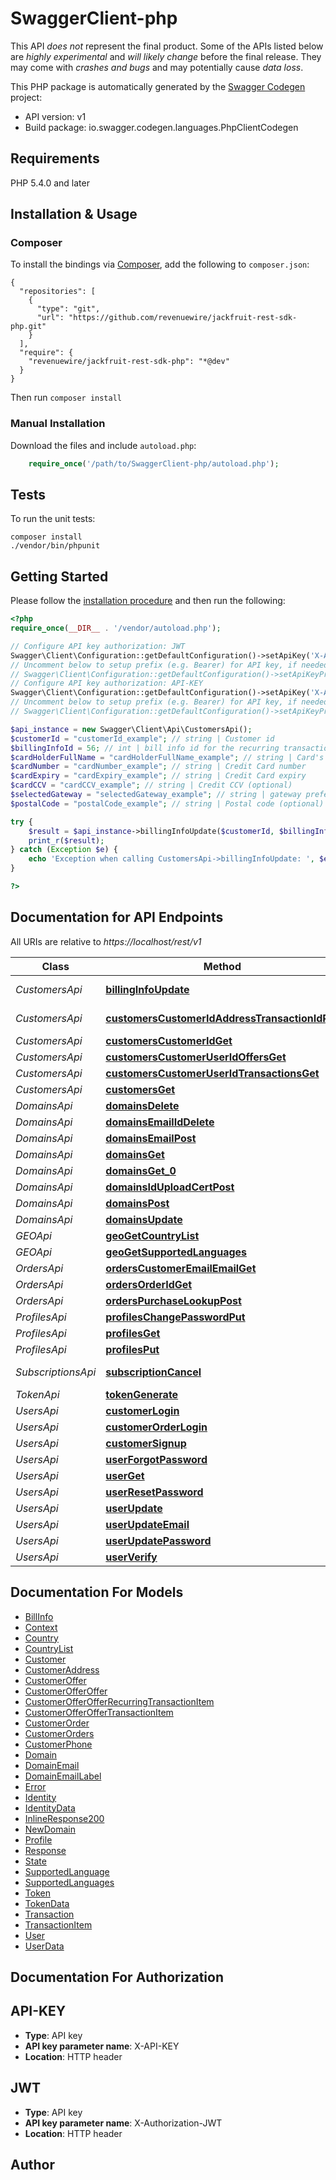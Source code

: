 # SwaggerClient-php
This API *does not* represent the final product. Some of the APIs listed below are *highly experimental* and *will likely change* before the final release. They may come with *crashes and bugs* and may potentially cause *data loss*.

This PHP package is automatically generated by the [Swagger Codegen](https://github.com/swagger-api/swagger-codegen) project:

- API version: v1
- Build package: io.swagger.codegen.languages.PhpClientCodegen

## Requirements

PHP 5.4.0 and later

## Installation & Usage
### Composer

To install the bindings via [Composer](http://getcomposer.org/), add the following to `composer.json`:

```
{
  "repositories": [
    {
      "type": "git",
      "url": "https://github.com/revenuewire/jackfruit-rest-sdk-php.git"
    }
  ],
  "require": {
    "revenuewire/jackfruit-rest-sdk-php": "*@dev"
  }
}
```

Then run `composer install`

### Manual Installation

Download the files and include `autoload.php`:

```php
    require_once('/path/to/SwaggerClient-php/autoload.php');
```

## Tests

To run the unit tests:

```
composer install
./vendor/bin/phpunit
```

## Getting Started

Please follow the [installation procedure](#installation--usage) and then run the following:

```php
<?php
require_once(__DIR__ . '/vendor/autoload.php');

// Configure API key authorization: JWT
Swagger\Client\Configuration::getDefaultConfiguration()->setApiKey('X-Authorization-JWT', 'YOUR_API_KEY');
// Uncomment below to setup prefix (e.g. Bearer) for API key, if needed
// Swagger\Client\Configuration::getDefaultConfiguration()->setApiKeyPrefix('X-Authorization-JWT', 'Bearer');
// Configure API key authorization: API-KEY
Swagger\Client\Configuration::getDefaultConfiguration()->setApiKey('X-API-KEY', 'YOUR_API_KEY');
// Uncomment below to setup prefix (e.g. Bearer) for API key, if needed
// Swagger\Client\Configuration::getDefaultConfiguration()->setApiKeyPrefix('X-API-KEY', 'Bearer');

$api_instance = new Swagger\Client\Api\CustomersApi();
$customerId = "customerId_example"; // string | Customer id
$billingInfoId = 56; // int | bill info id for the recurring transaction item
$cardHolderFullName = "cardHolderFullName_example"; // string | Card's holder full name
$cardNumber = "cardNumber_example"; // string | Credit Card number
$cardExpiry = "cardExpiry_example"; // string | Credit Card expiry
$cardCCV = "cardCCV_example"; // string | Credit CCV (optional)
$selectedGateway = "selectedGateway_example"; // string | gateway prefered used to update billinfo (optional)
$postalCode = "postalCode_example"; // string | Postal code (optional)

try {
    $result = $api_instance->billingInfoUpdate($customerId, $billingInfoId, $cardHolderFullName, $cardNumber, $cardExpiry, $cardCCV, $selectedGateway, $postalCode);
    print_r($result);
} catch (Exception $e) {
    echo 'Exception when calling CustomersApi->billingInfoUpdate: ', $e->getMessage(), PHP_EOL;
}

?>
```

## Documentation for API Endpoints

All URIs are relative to *https://localhost/rest/v1*

Class | Method | HTTP request | Description
------------ | ------------- | ------------- | -------------
*CustomersApi* | [**billingInfoUpdate**](docs/Api/CustomersApi.md#billinginfoupdate) | **PUT** /customers/{customerId}/billing-info/{billingInfoId} | 
*CustomersApi* | [**customersCustomerIdAddressTransactionIdPut**](docs/Api/CustomersApi.md#customerscustomeridaddresstransactionidput) | **PUT** /customers/{customerId}/address/{transactionId} | 
*CustomersApi* | [**customersCustomerIdGet**](docs/Api/CustomersApi.md#customerscustomeridget) | **GET** /customers/{customerId} | 
*CustomersApi* | [**customersCustomerUserIdOffersGet**](docs/Api/CustomersApi.md#customerscustomeruseridoffersget) | **GET** /customers/{customerUserId}/offers | 
*CustomersApi* | [**customersCustomerUserIdTransactionsGet**](docs/Api/CustomersApi.md#customerscustomeruseridtransactionsget) | **GET** /customers/{customerUserId}/transactions | 
*CustomersApi* | [**customersGet**](docs/Api/CustomersApi.md#customersget) | **GET** /customers | 
*DomainsApi* | [**domainsDelete**](docs/Api/DomainsApi.md#domainsdelete) | **DELETE** /domains/{id} | 
*DomainsApi* | [**domainsEmailIdDelete**](docs/Api/DomainsApi.md#domainsemailiddelete) | **DELETE** /domains/email/{id} | 
*DomainsApi* | [**domainsEmailPost**](docs/Api/DomainsApi.md#domainsemailpost) | **POST** /domains/email | 
*DomainsApi* | [**domainsGet**](docs/Api/DomainsApi.md#domainsget) | **GET** /domains | 
*DomainsApi* | [**domainsGet_0**](docs/Api/DomainsApi.md#domainsget_0) | **GET** /domains/{id} | 
*DomainsApi* | [**domainsIdUploadCertPost**](docs/Api/DomainsApi.md#domainsiduploadcertpost) | **POST** /domains/{id}/upload-cert | 
*DomainsApi* | [**domainsPost**](docs/Api/DomainsApi.md#domainspost) | **POST** /domains | 
*DomainsApi* | [**domainsUpdate**](docs/Api/DomainsApi.md#domainsupdate) | **PUT** /domains/{id} | 
*GEOApi* | [**geoGetCountryList**](docs/Api/GEOApi.md#geogetcountrylist) | **GET** /geo-info/countries | 
*GEOApi* | [**geoGetSupportedLanguages**](docs/Api/GEOApi.md#geogetsupportedlanguages) | **GET** /geo-info/supported-languages | 
*OrdersApi* | [**ordersCustomerEmailEmailGet**](docs/Api/OrdersApi.md#orderscustomeremailemailget) | **GET** /orders/customer-email/{email} | 
*OrdersApi* | [**ordersOrderIdGet**](docs/Api/OrdersApi.md#ordersorderidget) | **GET** /orders/{orderId} | 
*OrdersApi* | [**ordersPurchaseLookupPost**](docs/Api/OrdersApi.md#orderspurchaselookuppost) | **POST** /orders/purchase-lookup | 
*ProfilesApi* | [**profilesChangePasswordPut**](docs/Api/ProfilesApi.md#profileschangepasswordput) | **PUT** /profiles/change-password | 
*ProfilesApi* | [**profilesGet**](docs/Api/ProfilesApi.md#profilesget) | **GET** /profiles | 
*ProfilesApi* | [**profilesPut**](docs/Api/ProfilesApi.md#profilesput) | **PUT** /profiles | 
*SubscriptionsApi* | [**subscriptionCancel**](docs/Api/SubscriptionsApi.md#subscriptioncancel) | **PUT** /subscriptions/{recurringTransactionItemId}/cancel | 
*TokenApi* | [**tokenGenerate**](docs/Api/TokenApi.md#tokengenerate) | **POST** /token | 
*UsersApi* | [**customerLogin**](docs/Api/UsersApi.md#customerlogin) | **POST** /users/login | 
*UsersApi* | [**customerOrderLogin**](docs/Api/UsersApi.md#customerorderlogin) | **POST** /users/order-login | 
*UsersApi* | [**customerSignup**](docs/Api/UsersApi.md#customersignup) | **POST** /users/sign-up | 
*UsersApi* | [**userForgotPassword**](docs/Api/UsersApi.md#userforgotpassword) | **POST** /users/forget-password | 
*UsersApi* | [**userGet**](docs/Api/UsersApi.md#userget) | **GET** /users/{id} | 
*UsersApi* | [**userResetPassword**](docs/Api/UsersApi.md#userresetpassword) | **POST** /users/reset-password | 
*UsersApi* | [**userUpdate**](docs/Api/UsersApi.md#userupdate) | **PUT** /users/{id} | 
*UsersApi* | [**userUpdateEmail**](docs/Api/UsersApi.md#userupdateemail) | **PUT** /users/{id}/update-email | 
*UsersApi* | [**userUpdatePassword**](docs/Api/UsersApi.md#userupdatepassword) | **PUT** /users/{id}/update-password | 
*UsersApi* | [**userVerify**](docs/Api/UsersApi.md#userverify) | **PUT** /users/verify | 


## Documentation For Models

 - [BillInfo](docs/Model/BillInfo.md)
 - [Context](docs/Model/Context.md)
 - [Country](docs/Model/Country.md)
 - [CountryList](docs/Model/CountryList.md)
 - [Customer](docs/Model/Customer.md)
 - [CustomerAddress](docs/Model/CustomerAddress.md)
 - [CustomerOffer](docs/Model/CustomerOffer.md)
 - [CustomerOfferOffer](docs/Model/CustomerOfferOffer.md)
 - [CustomerOfferOfferRecurringTransactionItem](docs/Model/CustomerOfferOfferRecurringTransactionItem.md)
 - [CustomerOfferOfferTransactionItem](docs/Model/CustomerOfferOfferTransactionItem.md)
 - [CustomerOrder](docs/Model/CustomerOrder.md)
 - [CustomerOrders](docs/Model/CustomerOrders.md)
 - [CustomerPhone](docs/Model/CustomerPhone.md)
 - [Domain](docs/Model/Domain.md)
 - [DomainEmail](docs/Model/DomainEmail.md)
 - [DomainEmailLabel](docs/Model/DomainEmailLabel.md)
 - [Error](docs/Model/Error.md)
 - [Identity](docs/Model/Identity.md)
 - [IdentityData](docs/Model/IdentityData.md)
 - [InlineResponse200](docs/Model/InlineResponse200.md)
 - [NewDomain](docs/Model/NewDomain.md)
 - [Profile](docs/Model/Profile.md)
 - [Response](docs/Model/Response.md)
 - [State](docs/Model/State.md)
 - [SupportedLanguage](docs/Model/SupportedLanguage.md)
 - [SupportedLanguages](docs/Model/SupportedLanguages.md)
 - [Token](docs/Model/Token.md)
 - [TokenData](docs/Model/TokenData.md)
 - [Transaction](docs/Model/Transaction.md)
 - [TransactionItem](docs/Model/TransactionItem.md)
 - [User](docs/Model/User.md)
 - [UserData](docs/Model/UserData.md)


## Documentation For Authorization


## API-KEY

- **Type**: API key
- **API key parameter name**: X-API-KEY
- **Location**: HTTP header

## JWT

- **Type**: API key
- **API key parameter name**: X-Authorization-JWT
- **Location**: HTTP header


## Author




